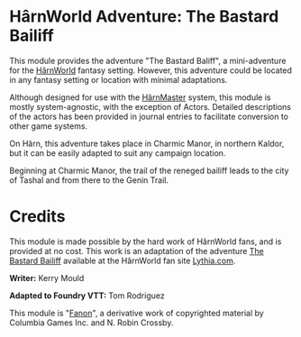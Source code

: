# HârnWorld Adventure: The Bastard Bailiff

This module provides the adventure "The Bastard Baliff", a mini-adventure for the
[HârnWorld](https://columbiagames.com/harnworld/) fantasy setting. However, this
adventure could be located in any fantasy setting or location with minimal adaptations.

Although designed for use with the [HârnMaster](https://foundryvtt.com/packages/hm3)
system, this module is mostly system-agnostic, with the exception of Actors.
Detailed descriptions of the actors has been provided in journal entries to facilitate
conversion to other game systems.

On Hârn, this adventure takes place in Charmic Manor, in northern Kaldor, but it can be
easily adapted to suit any campaign location.

Beginning at Charmic Manor, the trail of the reneged bailiff leads to the city of Tashal
and from there to the Genin Trail.

# Credits

This module is made possible by the hard work of HârnWorld fans, and is provided at no
cost. This work is an adaptation of the adventure
[The Bastard Bailiff](https://www.lythia.com/adventures/bastard-bailiff/) available at
the HârnWorld fan site [Lythia.com](https://www.lythia.com/).

**Writer:** Kerry Mould

**Adapted to Foundry VTT:** Tom Rodriguez

This module is "[Fanon](https://www.lythia.com/about/publishing-fan-written-material/)", a derivative work of copyrighted material by Columbia Games Inc. and N. Robin Crossby.


